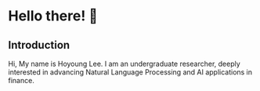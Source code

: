 # Hello there! 👋

## Introduction

Hi, My name is Hoyoung Lee. I am an undergraduate researcher, deeply interested in advancing Natural Language Processing and AI applications in finance.

